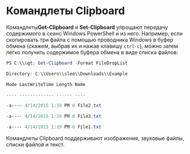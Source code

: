 # Командлеты Clipboard
Командлеты**Get-Clipboard** и **Set-Clipboard** упрощают передачу содержимого в сеанс Windows PowerShell и из него. Например, если скопировать три файла с помощью проводника Windows
в буфер обмена (скажем, выбрав их и нажав клавишу `ctrl-c`), можно затем легко получить содержимое буфера обмена в виде списка файлов:

```powershell 
PS C:\\&gt; Get-Clipboard -Format FileDropList

Directory: C:\\Users\\slee\\Downloads\\Example

Mode LastWriteTime Length Name

---- ------------- ------ ----

-a---- 4/14/2015 1:19 PM 0 File2.txt

-a---- 4/14/2015 1:19 PM 0 File3.txt

-a---- 4/14/2015 1:19 PM 0 File1.txt
```


Командлеты Clipboard поддерживают изображения, звуковые файлы, списки файлов и текст.


<!--HONumber=Apr16_HO3-->


